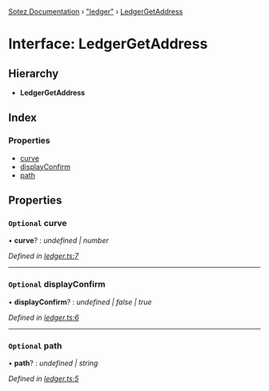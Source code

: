 [Sotez Documentation](../README.md) › ["ledger"](../modules/_ledger_.md) › [LedgerGetAddress](_ledger_.ledgergetaddress.md)

# Interface: LedgerGetAddress


## Hierarchy

* **LedgerGetAddress**

## Index

### Properties

* [curve](_ledger_.ledgergetaddress.md#optional-curve)
* [displayConfirm](_ledger_.ledgergetaddress.md#optional-displayconfirm)
* [path](_ledger_.ledgergetaddress.md#optional-path)

## Properties

### `Optional` curve

• **curve**? : *undefined | number*

*Defined in [ledger.ts:7](https://github.com/KZen-networks/sotez/blob/80ad203/src/ledger.ts#L7)*

___

### `Optional` displayConfirm

• **displayConfirm**? : *undefined | false | true*

*Defined in [ledger.ts:6](https://github.com/KZen-networks/sotez/blob/80ad203/src/ledger.ts#L6)*

___

### `Optional` path

• **path**? : *undefined | string*

*Defined in [ledger.ts:5](https://github.com/KZen-networks/sotez/blob/80ad203/src/ledger.ts#L5)*